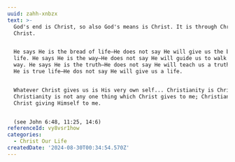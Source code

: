 ```yaml
---
uuid: zahh-xnbzx
text: >-
  God's end is Christ, so also God's means is Christ. It is through Christ to
  Christ.


  He says He is the bread of life—He does not say He will give us the bread of
  life. He says He is the way—He does not say He will guide us to walk in the
  way. He says He is the truth—He does not say He will teach us a truth. He says
  He is true life—He dos not say He will give us a life.


  Whatever Christ gives us is His very own self... Christianity is Christ...
  Christianity is not any one thing which Christ gives to me; Christianity is
  Christ giving Himself to me.


  (see John 6:48, 11:25, 14:6)
referenceId: vy8vsr1how
categories:
  - Christ Our Life
createdDate: '2024-08-30T00:34:54.570Z'
---
```



